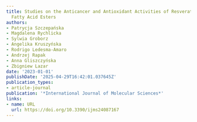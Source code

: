 ```yaml
---
title: Studies on the Anticancer and Antioxidant Activities of Resveratrol and Long-Chain
  Fatty Acid Esters
authors:
- Patrycja Szczepańska
- Magdalena Rychlicka
- Sylwia Groborz
- Angelika Kruszyńska
- Rodrigo Ledesma‐Amaro
- Andrzej Rapak
- Anna Gliszczyńska
- Zbigniew Lazar
date: '2023-01-01'
publishDate: '2025-04-29T16:42:01.037645Z'
publication_types:
- article-journal
publication: '*International Journal of Molecular Sciences*'
links:
- name: URL
  url: https://doi.org/10.3390/ijms24087167
---
```

